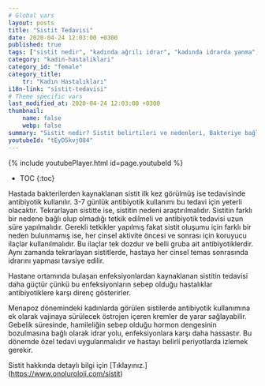 ```yaml
---
# Global vars
layout: posts
title: "Sistit Tedavisi"
date: 2020-04-24 12:03:00 +0300
published: true
tags: ["sistit nedir", "kadında ağrılı idrar", "kadında idrarda yanma", "sistit belirti", "sistit nedeni", "bakteriyel sistit", "bakteriye bağlı olmayan sistit", "sistit teşhis", "sistit tedavi", "sistit çözüm", "İnterstisyel Sistit Teşhis", "İnterstisyel Sistit Tedavi", "İnterstisyel Sistit" , "sistit", "sistit ilaç", "mesane iltihabı", "kronik sistit", "mesane iltihabı tedavi", "mesane iltihabı çözüm" ]
category: "kadin-hastaliklari"
category_id: "female"
category_title:
    tr: "Kadın Hastalıkları"
i18n-link: "sistit-tedavisi"
# Theme specific vars
last_modified_at: 2020-04-24 12:03:00 +0300
thumbnail:
    name: false
    webp: false
summary: "Sistit nedir? Sistit belirtileri ve nedenleri, Bakteriye bağlı olan sistit, Bakteriye bağlı olmayan sistit, Sistit teşhisi ve tedavisi, İnterstisyel Sistitin Teşhis ve Tedavisi."
youtubeId: "tEyD5kvjO84"
---
```

{% include youtubePlayer.html id=page.youtubeId %}

* TOC
{:toc}

Hastada bakterilerden kaynaklanan sistit ilk kez görülmüş ise tedavisinde antibiyotik kullanılır. 3-7 günlük antibiyotik kullanımı bu tedavi için yeterli olacaktır. Tekrarlayan sistitte ise, sistitin nedeni araştırılmalıdır. Sistitin farklı bir nedene bağlı olup olmadığı tetkik edilmeli ve antibiyotik tedavisi uzun süre yapılmalıdır. Gerekli tetkikler yapılmış fakat sistit oluşumu için farklı bir neden bulunmamış ise, her cinsel aktivite öncesi ve sonrası için koruyucu ilaçlar kullanılmalıdır. Bu ilaçlar tek dozdur ve belli gruba ait antibiyotiklerdir. Aynı zamanda tekrarlayan sistitlerde, hastaya her cinsel temas sonrasında idrarını yapması tavsiye edilir.

Hastane ortamında bulaşan enfeksiyonlardan kaynaklanan sistitin tedavisi daha güçtür çünkü bu enfeksiyonların sebep olduğu hastalıklar antibiyotiklere karşı direnç gösterirler.

Menapoz dönemindeki kadınlarda görülen sistilerde antibiyotik kullanımına ek olarak vajinaya sürülecek östrojen içeren kremler de yarar sağlayabilir. Gebelik süresinde, hamileliğin sebep olduğu hormon dengesinin bozulmasına bağlı olarak idrar yolu, enfeksiyonlara karşı daha hassastır. Bu dönemde özel tedavi uygulanmalıdır ve hastayı belirli periyotlarda izlemek gerekir.


Sistit hakkında detaylı bilgi için [Tıklayınız.] (https://www.onoluroloji.com/sistit)
